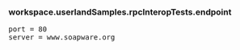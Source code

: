 ### workspace.userlandSamples.rpcInteropTests.endpoint
<pre>port = 80server = www.soapware.org</pre>